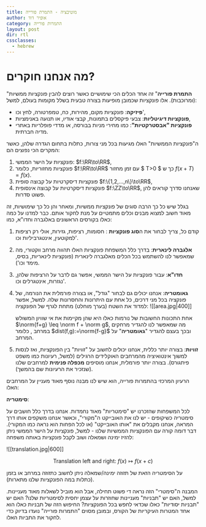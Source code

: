 ```yaml
---
title: מוטיבציה - התמרת פורייה
author: אופיר דוד
category: התמרות פורייה
layout: post
dir: rtl
cssclasses:
  - hebrew
---
```

# מה אנחנו חוקרים?

"**התמרת פורייה**" זה אחד הכלים הכי שימושיים כאשר רוצים להבין פונקציות ממשיות (ומרוכבות). אלו פונקציות שכמובן מופיעות בצורה טבעית בשלל מקומות בעולם, למשל:
- **פיזיקה**: פונקציות מקום, מהירות, כח, טמפרטורה, לחץ וכו',
- **פונקציות דיגיטליות**: צבעי פיקסלים בתמונות, קבצי אודיו, או תנועה באנימציות,
- **פונקציות "אבסטרקטיות"**: כמו מחירי מניות בבורסה, או מדדי פופלריות באתרי מדיה חברתית.

ה"פונקציות הממשיות" האלו מגיעות בכל מני צורות, כתלות בתחום הגדרה שלהן, כאשר המקרים הכי נפוצים הם:

1. פונקציות על הישר הממשי: $f:\RR\to\RR$,
2. פונקציות מחזוריות, כלומר $f:\RR\to\RR$ עם זמן מחזור  $ T>0 $ כך ש $f(x+T)=f(x)$.
3. פונקציות דיסקרטיות על קבוצה סופית $f:\{1,2,...,n\}\to\RR$,
4. פונקציות דיסקרטיות על קבוצה אינסופית $f:\ZZ\to\RR$, שאנחנו סדרך קוראים להן פשוט סדרות.

בגלל שיש כל כך הרבה סוגים של פונקציות ממשיות, ומאחר והן כל כך שימושיות, זה מאוד חשוב למצוא מבנים וכלים מתמטיים על מנת לחקור אותם. כבר למדנו על כמה כאלו בקורסים הראשונים באלגברה וחדו"א, כמו:

1. קודם כל, צריך לבחור את ה**סוג פונקציות** : חסומות, רציפות, גזירות, אולי רק רציפות למקוטעין, אינטגרביליות וכו'.
2. **אלגברה לינארית**: בדרך כלל המשפחת פונקציות האלו תהווה מרחב ווקטורי, מה שמאפשר לנו להשתמש בכל הכלים מאלגברה לינארית (פונקציות לינאריות, בסיס, מימד וכו').
3. **חדו"א**: עבור פונקציות על הישר הממשי, אפשר גם לדבר על הרציפות שלהן, נגזרות, אינטגרלים וכו'.
4. **גאומטריה**: אנחנו יכולים גם לבחור "גודל", או בצורה פורמלית את הנורמה, של פונקציה בכל מני דרכים, כל אחת עם היתרונות והחסרונות שלה. למשל, אפשר למדוד את השטח (בערך מוחלט) מתחת לגרף של הפונקציה:
   ![[area.jpg|400]]
   
   אחת התכונות החשובות של נורמות כאלו היא שהן מקיימות את אי שוויון המשולש $\norm{f+g} \leq \norm f + \norm g$, מה שמאפשר לנו להגדיר מרחקים במרחב , כלומר $dist(f,g):=\norm{f-g}$ ובכך בעצם להגדיר "**גאומטריה**" על המרחב.
5. **זוויות**: בצורה יותר כללית, אנחנו יכולים לחשוב על "זוויות" בין הפונקציות, ואז לנסות למשוך אינטואיציה מהמרחבים האוקלידים הרגילים (למשל, רעיונות כמו משפט פיתגורס). בצורה יותר פורמלית, אנחנו מוסיפים **מכפלה פנימית** למרחבים שלנו (שנזכיר את הרעיונות שם בהמשך).

הרעיון המרכזי בהתמרות פורייה, הוא שיש לנו מבנה נוסף מאוד מעניין על המרחבים האלו:

**סימטריה**:

לכל המשפחות שהזכרנו יש "סימטריות" מאוד נחמדות. אנחנו בדרך כלל חושבים על סימטריה כשיקופים - יש לנו את האובייקט ה"מקורי", וכאשר אנחנו משקפים אותו דרך המראה, אנחנו מקבלים את "אותו האובייקט" (או לכל הפחות הוא נראה כמו המקורי). דבר דומה קורה עם הפונקציות הממשיות שלנו - למשל, פונקציות על הישר הממשי ניתן להזיז ימינה ושמאלה ושוב לקבל פונקציות באותה משפחה:

![[translation.jpg|600]]

$$ \text{Translation left and right: }f(x) \mapsto f(x+c)$$

על הסימטריה הזאת של תזוזה ימינה/שמאלה ניתן לחשוב כתזוזה במרחב או בזמן (כתלות במה הפונקציות שלנו מתארות).

המבנה ה"סימטרי" הזה נראה די פשוט תחילה, אבל הוא מוביל לשאלות מאוד מעניינות. למשל, האם יש "תבניות" מעניינות שחוזרות על עצמן יחסית לסימטריות שלנו? האם יש "תבניות יסודיות" כאלו שכדאי לחפש בכל הפונקציות? החיפוש הזה של תבניות כאלו הוא אחד המטרות העיקריות של הקורס, ובמובן מסוים "התמרות פורייה" נועדו בדיוק כדי לחקור את התביות האלו.

